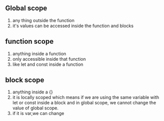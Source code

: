 <h2>Global scope</h2>
<ol>
<li>any thing outside the function</li>
<li>it's values can be accessed inside the function and blocks</li>

</ol>
<h2>function scope</h2>
<ol>
<li>anything inside a function</li>
<li>only accessible inside that function</li>
<li>like let and const inside a function</li>
</ol>
<h2>block scope</h2>
<ol>
<li>anything inside a {}</li>
<li>it is locally scoped which means if we are using the same variable with let or const inside a block and in global scope, we cannot change the value of global scope.</li>
<li>if it is var,we can change</li>
</ol>
